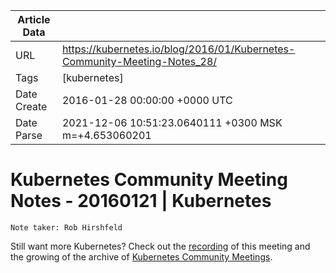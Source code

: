 |             Article Data             ||
| ----------------- | ----------------- |
| URL               | https://kubernetes.io/blog/2016/01/Kubernetes-Community-Meeting-Notes_28/        |
| Tags              | [kubernetes]       |
| Date Create       | 2016-01-28 00:00:00 &#43;0000 UTC |
| Date Parse        | 2021-12-06 10:51:23.0640111 &#43;0300 MSK m=&#43;4.653060201  |

# Kubernetes Community Meeting Notes - 20160121 | Kubernetes

	
	
	
	
	Note taker: Rob Hirshfeld
Still want more Kubernetes? Check out the [recording](https://www.youtube.com/watch?v=izQLFx_6kwY&amp;feature=youtu.be&amp;list=PL69nYSiGNLP1pkHsbPjzAewvMgGUpkCnJ) of this meeting and the growing of the archive of [Kubernetes Community Meetings](https://www.youtube.com/playlist?list=PL69nYSiGNLP1pkHsbPjzAewvMgGUpkCnJ).


	

	


